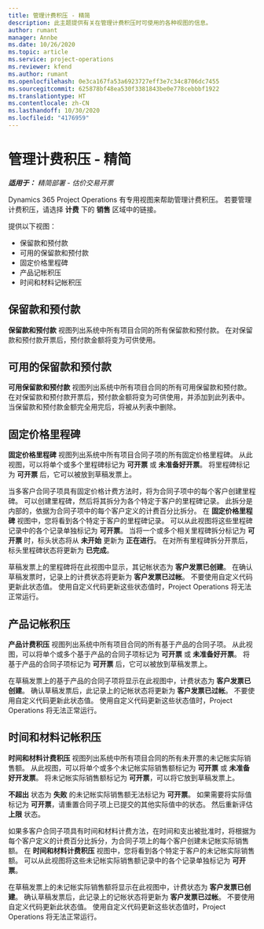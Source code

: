 ```yaml
---
title: 管理计费积压 - 精简
description: 此主题提供有关在管理计费积压时可使用的各种视图的信息。
author: rumant
manager: Annbe
ms.date: 10/26/2020
ms.topic: article
ms.service: project-operations
ms.reviewer: kfend
ms.author: rumant
ms.openlocfilehash: 0e3ca167fa53a6923727eff3e7c34c8706dc7455
ms.sourcegitcommit: 625878bf48ea530f3381843be0e778cebbbf1922
ms.translationtype: HT
ms.contentlocale: zh-CN
ms.lasthandoff: 10/30/2020
ms.locfileid: "4176959"
---
```

# <a name="manage-the-billing-backlog---lite"></a>管理计费积压 - 精简

_**适用于：** 精简部署 - 估价交易开票_

Dynamics 365 Project Operations 有专用视图来帮助管理计费积压。 若要管理计费积压，请选择 **计费** 下的 **销售** 区域中的链接。 

提供以下视图：

- 保留款和预付款
- 可用的保留款和预付款
- 固定价格里程碑
- 产品记帐积压
- 时间和材料记帐积压

## <a name="retainers-and-advances"></a>保留款和预付款

**保留款和预付款** 视图列出系统中所有项目合同的所有保留款和预付款。 在对保留款和预付款开票后，预付款金额将变为可供使用。

## <a name="available-retainers-and-advances"></a>可用的保留款和预付款

**可用保留款和预付款** 视图列出系统中所有项目合同的所有可用保留款和预付款。 在对保留款和预付款开票后，预付款金额将变为可供使用，并添加到此列表中。 当保留款和预付款金额完全用完后，将被从列表中删除。

## <a name="fixed-price-milestones"></a>固定价格里程碑

**固定价格里程碑** 视图列出系统中所有项目合同子项的所有固定价格里程碑。 从此视图，可以将单个或多个里程碑标记为 **可开票** 或 **未准备好开票**。 将里程碑标记为 **可开票** 后，它可以被放到草稿发票上。

当多客户合同子项具有固定价格计费方法时，将为合同子项中的每个客户创建里程碑。 可以创建里程碑，然后将其拆分为各个特定于客户的里程碑记录。 此拆分是内部的，依据为合同子项中的每个客户定义的计费百分比拆分。 在 **固定价格里程碑** 视图中，您将看到各个特定于客户的里程碑记录。 可以从此视图将这些里程碑记录中的各个记录单独标记为 **可开票**。 当将一个或多个相关里程碑拆分标记为 **可开票** 时，标头状态将从 **未开始** 更新为 **正在进行**。 在对所有里程碑拆分开票后，标头里程碑状态将更新为 **已完成**。

草稿发票上的里程碑将在此视图中显示，其记帐状态为 **客户发票已创建**。 在确认草稿发票时，记录上的计费状态将更新为 **客户发票已过帐**。 不要使用自定义代码更新此状态值。 使用自定义代码更新这些状态值时，Project Operations 将无法正常运行。

## <a name="product-billing-backlog"></a>产品记帐积压

**产品计费积压** 视图列出系统中所有项目合同的所有基于产品的合同子项。 从此视图，可以将单个或多个基于产品的合同子项标记为 **可开票** 或 **未准备好开票**。 将基于产品的合同子项标记为 **可开票** 后，它可以被放到草稿发票上。

在草稿发票上的基于产品的合同子项将显示在此视图中，计费状态为 **客户发票已创建**。 确认草稿发票后，此记录上的记帐状态将更新为 **客户发票已过帐**。 不要使用自定义代码更新此状态值。 使用自定义代码更新这些状态值时，Project Operations 将无法正常运行。

## <a name="time-and-material-billing-backlog"></a>时间和材料记帐积压

**时间和材料计费积压** 视图列出系统中所有项目合同的所有未开票的未记帐实际销售额。 从此视图，可以将单个或多个未记帐实际销售额标记为 **可开票** 或 **未准备好开发票**。 将未记帐实际销售额标记为 **可开票**，可以将它放到草稿发票上。

**不超出** 状态为 **失败** 的未记帐实际销售额无法标记为 **可开票**。 如果需要将实际值标记为 **可开票**，请重置合同子项上已提交的其他实际值中的状态。 然后重新评估 **上限** 状态。

如果多客户合同子项具有时间和材料计费方法，在时间和支出被批准时，将根据为每个客户定义的计费百分比拆分，为合同子项上的每个客户创建未记帐实际销售额。 在 **时间和材料计费积压** 视图中，您将看到各个特定于客户的未记帐实际销售额。 可以从此视图将这些未记帐实际销售额记录中的各个记录单独标记为 **可开票**。

在草稿发票上的未记帐实际销售额将显示在此视图中，计费状态为 **客户发票已创建**。 确认草稿发票后，此记录上的记帐状态将更新为 **客户发票已过帐**。 不要使用自定义代码更新此状态值。 使用自定义代码更新这些状态值时，Project Operations 将无法正常运行。
